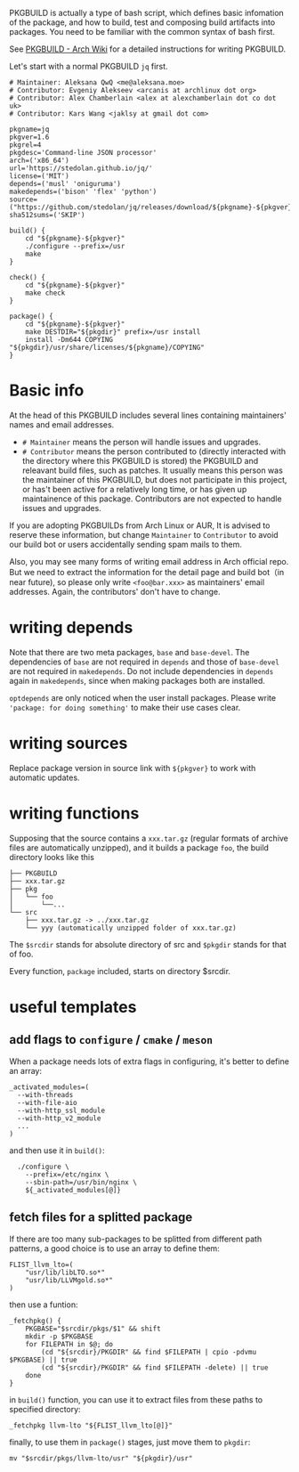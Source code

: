 PKGBUILD is actually a type of bash script, which defines basic infomation of the package, and how to build, test and composing build artifacts into packages. You need to be familiar with the common syntax of bash first.

See [PKGBUILD - Arch Wiki](https://wiki.archlinux.org/title/PKGBUILD#Version) for a detailed instructions for writing PKGBUILD.

Let's start with a normal PKGBUILD `jq` first.
```
# Maintainer: Aleksana QwQ <me@aleksana.moe>
# Contributor: Evgeniy Alekseev <arcanis at archlinux dot org>
# Contributor: Alex Chamberlain <alex at alexchamberlain dot co dot uk>
# Contributor: Kars Wang <jaklsy at gmail dot com>

pkgname=jq
pkgver=1.6
pkgrel=4
pkgdesc='Command-line JSON processor'
arch=('x86_64')
url='https://stedolan.github.io/jq/'
license=('MIT')
depends=('musl' 'oniguruma')
makedepends=('bison' 'flex' 'python')
source=("https://github.com/stedolan/jq/releases/download/${pkgname}-${pkgver}/${pkgname}-${pkgver}.tar.gz")
sha512sums=('SKIP')

build() {
    cd "${pkgname}-${pkgver}"
    ./configure --prefix=/usr
    make
}

check() {
    cd "${pkgname}-${pkgver}"
    make check
}

package() {
    cd "${pkgname}-${pkgver}"
    make DESTDIR="${pkgdir}" prefix=/usr install
    install -Dm644 COPYING "${pkgdir}/usr/share/licenses/${pkgname}/COPYING"
}
```

# Basic info
At the head of this PKGBUILD includes several lines containing maintainers' names and email addresses. 
- `# Maintainer` means the person will handle issues and upgrades. 
- `# Contributor` means the person contributed to (directly interacted with the directory where this PKGBUILD is stored) the PKGBUILD and releavant build files, such as patches. It usually means this person was the maintainer of this PKGBUILD, but does not participate in this project, or has't been active for a relatively long time, or has given up maintainence of this package. Contributors are not expected to handle issues and upgrades.

If you are adopting PKGBUILDs from Arch Linux or AUR, It is advised to reserve these information, but change `Maintainer` to `Contributor` to avoid our build bot or users accidentally sending spam mails to them.

Also, you may see many forms of writing email address in Arch official repo. But we need to extract the information for the detail page and build bot（in near future), so please only write `<foo@bar.xxx>` as maintainers' email addresses. Again, the contributors' don't have to change.

# writing depends
Note that there are two meta packages, `base` and `base-devel`. The dependencies of `base` are not required in `depends` and those of `base-devel` are not required in `makedepends`. Do not include dependencies in `depends` again in `makedepends`, since when making packages both are installed. 

`optdepends` are only noticed when the user install packages. Please write `'package: for doing something'` to make their use cases clear.

# writing sources
Replace package version in source link with `${pkgver}` to work with automatic updates.

# writing functions
Supposing that the source contains a `xxx.tar.gz` (regular formats of archive files are automatically unzipped), and it builds a package `foo`, the build directory looks like this
```
├── PKGBUILD
├── xxx.tar.gz
├── pkg
│   └── foo
│       └──...
└── src
    ├── xxx.tar.gz -> ../xxx.tar.gz
    └── yyy (automatically unzipped folder of xxx.tar.gz)
```
The `$srcdir` stands for absolute directory of src and `$pkgdir` stands for that of foo.

Every function, `package` included, starts on directory $srcdir.

# useful templates

## add flags to `configure` / `cmake` / `meson`

When a package needs lots of extra flags in configuring, it's better to define an array:

```
_activated_modules=(
  --with-threads
  --with-file-aio
  --with-http_ssl_module
  --with-http_v2_module
  ...
)
```

and then use it in `build()`:

```
  ./configure \
    --prefix=/etc/nginx \
    --sbin-path=/usr/bin/nginx \
    ${_activated_modules[@]}
```

## fetch files for a splitted package

If there are too many sub-packages to be splitted from different path patterns, a good choice is to use an array to define them:

```
FLIST_llvm_lto=(
    "usr/lib/libLTO.so*"
    "usr/lib/LLVMgold.so*"
)
```

then use a funtion:

```
_fetchpkg() {
    PKGBASE="$srcdir/pkgs/$1" && shift
    mkdir -p $PKGBASE
    for FILEPATH in $@; do
        (cd "${srcdir}/PKGDIR" && find $FILEPATH | cpio -pdvmu $PKGBASE) || true
        (cd "${srcdir}/PKGDIR" && find $FILEPATH -delete) || true
    done
}
```

in `build()` function, you can use it to extract files from these paths to specified directory:

```
_fetchpkg llvm-lto "${FLIST_llvm_lto[@]}"
```

finally, to use them in `package()` stages, just move them to `pkgdir`:

```
mv "$srcdir/pkgs/llvm-lto/usr" "${pkgdir}/usr"
```